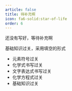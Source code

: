 ```yaml
---
article: false
title: 待补充啊
icon: fa6-solid:star-of-life
order: 6
---
```


还没有写好，等待补充啊

基础知识过关，采用填空的形式 

- 元素符号过关
- 化学式书写过关
- 文字表达式书写过关
- 化学方程式过关
- 基础知识过关
